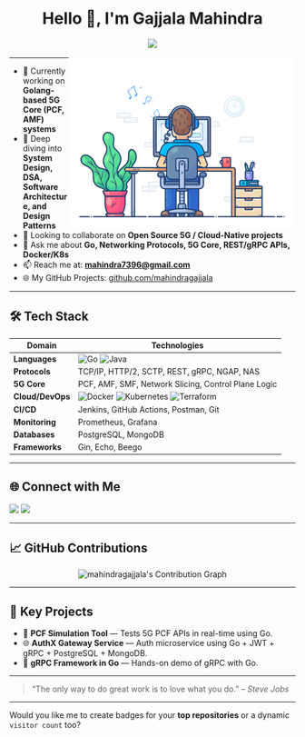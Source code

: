 <h1 align="center">Hello 👋, I'm Gajjala Mahindra</h1>

<p align="center">
  <a href="https://github.com/DenverCoder1/readme-typing-svg">
    <img src="https://readme-typing-svg.herokuapp.com?font=Time+New+Roman&color=00F7FF&size=24&center=true&vCenter=true&width=800&height=60&lines=Software+Engineer+%7C+Golang+Backend+Developer;5G+Core+Systems+%7C+Cloud-Native+Microservices;Open+Source+Contributor+%7C+Tech+Enthusiast;Learning+Never+Stops...">
  </a>
</p>

<img align="right" alt="coding" width="400" src="https://raw.githubusercontent.com/SupianIDz/SupianIDz/main/coding.gif" />

---

- 🔭 Currently working on **Golang-based 5G Core (PCF, AMF) systems**
- 🌱 Deep diving into **System Design, DSA, Software Architecture, and Design Patterns**
- 🤝 Looking to collaborate on **Open Source 5G / Cloud-Native projects**
- 💬 Ask me about **Go, Networking Protocols, 5G Core, REST/gRPC APIs, Docker/K8s**
- 📫 Reach me at: **mahindra7396@gmail.com**
- 🌐 My GitHub Projects: [github.com/mahindragajjala](https://github.com/mahindragajjala)

---

## 🛠️ Tech Stack

| Domain            | Technologies                                                                 |
|-------------------|------------------------------------------------------------------------------|
| **Languages**     | ![Go](https://img.shields.io/badge/Go-00ADD8?logo=go&logoColor=white) ![Java](https://img.shields.io/badge/Java-007396?logo=java&logoColor=white) |
| **Protocols**     | TCP/IP, HTTP/2, SCTP, REST, gRPC, NGAP, NAS                                 |
| **5G Core**       | PCF, AMF, SMF, Network Slicing, Control Plane Logic                          |
| **Cloud/DevOps**  | ![Docker](https://img.shields.io/badge/Docker-2496ED?logo=docker&logoColor=white) ![Kubernetes](https://img.shields.io/badge/Kubernetes-326CE5?logo=kubernetes&logoColor=white) ![Terraform](https://img.shields.io/badge/Terraform-7B42BC?logo=terraform&logoColor=white) |
| **CI/CD**         | Jenkins, GitHub Actions, Postman, Git                                        |
| **Monitoring**    | Prometheus, Grafana                                                          |
| **Databases**     | PostgreSQL, MongoDB                                                          |
| **Frameworks**    | Gin, Echo, Beego                                                             |

---

## 🌐 Connect with Me

<p align="left">
  <a href="mailto:mahindra7396@gmail.com"><img src="https://img.shields.io/badge/Gmail-red?style=for-the-badge&logo=gmail&logoColor=white" /></a>
  <a href="https://github.com/mahindragajjala"><img src="https://img.shields.io/badge/GitHub-181717?style=for-the-badge&logo=github&logoColor=white" /></a>
  <!-- Add LinkedIn/GitLab if available -->
</p>

---

## 📈 GitHub Contributions

<p align="center">
  <img src="https://github-readme-activity-graph.vercel.app/graph?username=mahindragajjala&theme=github-dark&area=true&hide_border=true" alt="mahindragajjala's Contribution Graph" />
</p>

---

## 🚀 Key Projects

- 🔧 **PCF Simulation Tool** — Tests 5G PCF APIs in real-time using Go.
- 🌐 **AuthX Gateway Service** — Auth microservice using Go + JWT + gRPC + PostgreSQL + MongoDB.
- 🔄 **gRPC Framework in Go** — Hands-on demo of gRPC with Go.

---

> “The only way to do great work is to love what you do.” – *Steve Jobs*

---

Would you like me to create badges for your **top repositories** or a dynamic `visitor count` too?
